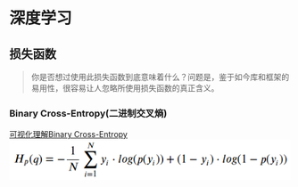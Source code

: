 # 深度学习

## 损失函数
> 你是否想过使用此损失函数到底意味着什么？问题是，鉴于如今库和框架的易用性，很容易让人忽略所使用损失函数的真正含义。
### Binary Cross-Entropy(二进制交叉熵) 
[可视化理解Binary Cross-Entropy](https://zhuanlan.zhihu.com/p/89391305)
![](img/mk-2023-09-28-10-43-19.png)

## 
